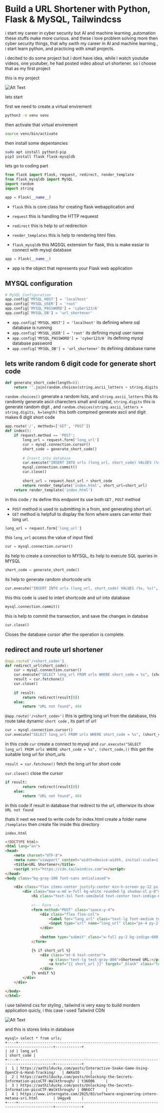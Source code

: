 # Build a URL Shortener with Python, Flask & MySQL, Tailwindcss

i start my career in cyber security but AI and machine learning ,automation these stuffs make more curious. and these i love problem solving more then cyber security things, that why swith my career in AI and machine learning , i start learn python, and practicing with small projects.

i decited to do some project but i dont have idea,  while i watch youtube videos, one youtuber,  he had posted video about url shortener. so i choose that as my first project

this is my project

![Alt Text](https://raw.githubusercontent.com/AATHILDUCKY/my-assets/refs/heads/main/urlshortner.png)


lets start

first we need to create a virtual envirement

```bash
python3 -m venv venv
```

then activate that virtual envirement
```bash
source venv/bin/activate
```

then install  some depentancies 
```bash
sudo apt install python3-pip
pip3 install flask flask-mysqldb
```

lets go to coding part


```python
from flask import Flask, request, redirect, render_template
from flask_mysqldb import MySQL
import random
import string

app = Flask(__name__)

```

- `flask`  this is core class for creating flask webapplication and 
- `request` this is handling the HTTP requeest
- `redirect` this is help to url redirection
- `render_templates` this is help to rendering html files

- `flask_mysqldb` this MQSQL extension for flask, this is make easiar to connect with mysql database

```python
app = Flask(__name__)
```
- app is the object that represents your Flask web application


## MYSQL configuration

```python
# MySQL Configuration
app.config['MYSQL_HOST'] = 'localhost'
app.config['MYSQL_USER'] = 'root'
app.config['MYSQL_PASSWORD'] = 'cyber123/A'
app.config['MYSQL_DB'] = 'url_shortener'
```

- `app.config['MYSQL_HOST'] = 'localhost'`  its defining where sql database is running
- `app.config['MYSQL_USER'] = 'root'` its defining mysql user name
- `app.config['MYSQL_PASSWORD'] = 'cyber123/A'` its defining mysql database password
- `app.config['MYSQL_DB'] = 'url_shortener'` its defining database name 

## lets write  random 6 digit code for generate short code 

```python 
def generate_short_code(length=6):
    return ''.join(random.choices(string.ascii_letters + string.digits, k=length))

```

`random.choices()` generate a random lists, and `string.ascii_letters` this its randomly generate ascii charecters small and capital, `string.digits` this is generate random digit , and `random.choices(string.ascii_letters + string.digits, k=length)` this both compined generate ascii and digit makes 6 digit short code

```python
app.route('/', methods=['GET', 'POST'])
def index():
    if request.method == 'POST':
        long_url = request.form['long_url']
        cur = mysql.connection.cursor()
        short_code = generate_short_code()
        
        # Insert into database
        cur.execute("INSERT INTO urls (long_url, short_code) VALUES (%s, %s)", (long_url, short_code))
        mysql.connection.commit()
        cur.close()
        
        short_url = request.host_url + short_code
        return render_template('index.html', short_url=short_url)
    return render_template('index.html')
```

in this code `/` its define this endpoint its use both `GET` , `POST` method

- `POST` method is used to submitting in a from, and generating short url.
- `GET` method is helpfull  to display the form where users can enter their long url.


```python
long_url = request.form['long_url']
```

this `long_url` access the value of input filed 

```python
cur = mysql.connection.cursor()
```
its help to create a connection to MYSQL, its help to execute SQL queries in MYSQL

```python
short_code = generate_short_code()
```

its help to generate random shortcode urls

```python
cur.execute("INSERT INTO urls (long_url, short_code) VALUES (%s, %s)", (long_url, short_code))
```

this this code is used to intert shortcode and url into database

```python
mysql.connection.commit()
```

this is help to commit the transection, and save the changes in databse

```python
cur.close()
```
Closes the database cursor after the operation is complete.


## redirect and route url shortener 

```python
@app.route('/<short_code>')
def redirect_url(short_code):
    cur = mysql.connection.cursor()
    cur.execute("SELECT long_url FROM urls WHERE short_code = %s", (short_code,))
    result = cur.fetchone()
    cur.close()
    
    if result:
        return redirect(result[0])
    else:
        return "URL not found", 404
```

`@app.route('/<short_code>')` this is getting long url from the database, this route take dynamic `short code` , its part of url

```python
cur = mysql.connection.cursor()
cur.execute("SELECT long_url FROM urls WHERE short_code = %s", (short_code,))
```

in this code `cur` create a connect to mysql and `cur.execute("SELECT long_url FROM urls WHERE short_code = %s", (short_code,))` this get the suitable long url for short_urls

`result = cur.fetchone()` fetch the long url for short code

`cur.close()`  close the cursor


```python
if result:
        return redirect(result[0])
    else:
        return "URL not found", 404
```

in this code if result in database that redirect to the url, otherwize its show `URL not found` 

thats it next we need to write code for index.html
create a folder name ``/templates`` then create file inside this directory 

``index.html``

```html
<!DOCTYPE html>
<html lang="en">
<head>
    <meta charset="UTF-8">
    <meta name="viewport" content="width=device-width, initial-scale=1.0">
    <title>URL Shortener</title>
    <script src="https://cdn.tailwindcss.com"></script>
</head>
<body class="bg-gray-100 font-sans antialiased">

    <div class="flex items-center justify-center min-h-screen py-12 px-6">
        <div class="max-w-md w-full bg-white rounded-lg shadow-xl p-8">
            <h1 class="text-3xl font-semibold text-center text-indigo-600 mb-6">URL Shortener</h1>
            
            <!-- Form -->
            <form method="POST" class="space-y-4">
                <div class="flex flex-col">
                    <label for="long_url" class="text-lg font-medium text-gray-700">Enter URL</label>
                    <input type="url" name="long_url" class="px-4 py-2 border rounded-lg text-gray-800 focus:ring-2 focus:ring-indigo-400 focus:outline-none" required placeholder="Paste your long URL here">
                </div>
                
                <button type="submit" class="w-full py-2 bg-indigo-600 text-white font-semibold rounded-lg hover:bg-indigo-700 focus:ring-2 focus:ring-indigo-400">Shorten URL</button>
            </form>

            {% if short_url %}
                <div class="mt-6 text-center">
                    <p class="text-lg text-gray-800">Shortened URL:</p>
                    <a href="{{ short_url }}" target="_blank" class="text-indigo-600 font-semibold hover:underline">{{ short_url }}</a>
                </div>
            {% endif %}
        </div>
    </div>

</body>
</html>

```

i use tailwind css for styling , tailwind is very easy to build mordern application quicly, i this case i used Tailwind CDN 

![Alt Text](https://raw.githubusercontent.com/AATHILDUCKY/my-assets/refs/heads/main/urlsshortner.gif)


and this is stores links in database 

```
mysql> select * from urls;
+----+--------------------------------------------------------------------------------------+------------+
| id | long_url                                                                             | short_code |
+----+--------------------------------------------------------------------------------------+------------+
|  1 | https://aathilducky.com/posts/Interactive-Snake-Game-Using-OpenCV-&-Hand-Tracking/   | AWXoIO     |
|  2 | https://aathilducky.com/posts/Unlocking-the-Secrets-Information-picoCTF-Walkthrough/ | t36O06     |
|  3 | https://aathilducky.com/posts/Unlocking-the-Secrets-Information-picoCTF-Walkthrough/ | 0NhECT     |
|  4 | https://www.interngate.com/2025/03/software-engineering-intern-metana-sri.html       | U4gyxQ     |
+----+--------------------------------------------------------------------------------------+------------+
```